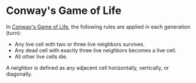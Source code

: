 # Conway's Game of Life
In [Conway's Game of Life](https://en.wikipedia.org/wiki/Conway%27s_Game_of_Life),
the following rules are applied in each generation (turn):

- Any live cell with two or three live neighbors survives.
- Any dead cell with exactly three live neighbors becomes a live cell.
- All other live cells die.

A neighbor is defined as any adjacent cell horizontally, vertically, or diagonally.

